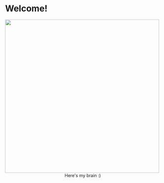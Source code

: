 # Welcome!

<img src="{{site.imgurl}}/myBrain.gif" height="500" />


<center>
Here's my brain :)
</center>
